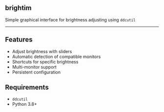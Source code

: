 ## brightim

Simple graphical interface for brightness adjusting using `ddcutil`

---

## Features

- Adjust brightness with sliders
- Automatic detection of compatible monitors
- Shortcuts for specific brightness
- Multi-monitor support
- Persistent configuration

## Requirements

- `ddcutil`
- Python 3.8+
